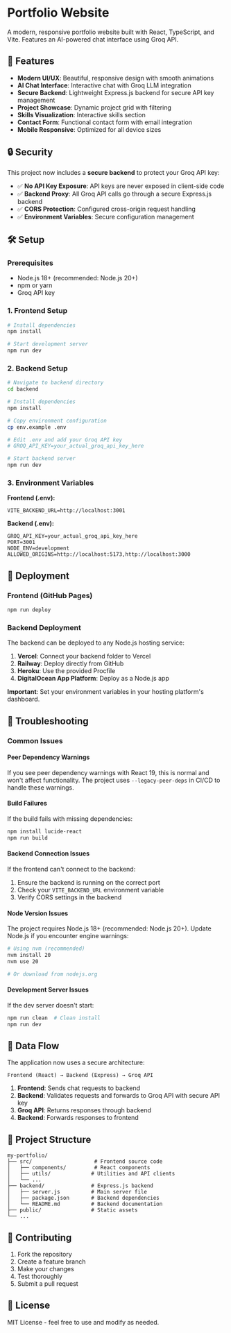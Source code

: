 # Portfolio Website

A modern, responsive portfolio website built with React, TypeScript, and Vite. Features an AI-powered chat interface using Groq API.

## 🚀 Features

- **Modern UI/UX**: Beautiful, responsive design with smooth animations
- **AI Chat Interface**: Interactive chat with Groq LLM integration
- **Secure Backend**: Lightweight Express.js backend for secure API key management
- **Project Showcase**: Dynamic project grid with filtering
- **Skills Visualization**: Interactive skills section
- **Contact Form**: Functional contact form with email integration
- **Mobile Responsive**: Optimized for all device sizes

## 🔒 Security

This project now includes a **secure backend** to protect your Groq API key:

- ✅ **No API Key Exposure**: API keys are never exposed in client-side code
- ✅ **Backend Proxy**: All Groq API calls go through a secure Express.js backend
- ✅ **CORS Protection**: Configured cross-origin request handling
- ✅ **Environment Variables**: Secure configuration management

## 🛠️ Setup

### Prerequisites
- Node.js 18+ (recommended: Node.js 20+)
- npm or yarn
- Groq API key

### 1. Frontend Setup

```bash
# Install dependencies
npm install

# Start development server
npm run dev
```

### 2. Backend Setup

```bash
# Navigate to backend directory
cd backend

# Install dependencies
npm install

# Copy environment configuration
cp env.example .env

# Edit .env and add your Groq API key
# GROQ_API_KEY=your_actual_groq_api_key_here

# Start backend server
npm run dev
```

### 3. Environment Variables

**Frontend (.env):**
```env
VITE_BACKEND_URL=http://localhost:3001
```

**Backend (.env):**
```env
GROQ_API_KEY=your_actual_groq_api_key_here
PORT=3001
NODE_ENV=development
ALLOWED_ORIGINS=http://localhost:5173,http://localhost:3000
```

## 🚀 Deployment

### Frontend (GitHub Pages)
```bash
npm run deploy
```

### Backend Deployment
The backend can be deployed to any Node.js hosting service:

1. **Vercel**: Connect your backend folder to Vercel
2. **Railway**: Deploy directly from GitHub
3. **Heroku**: Use the provided Procfile
4. **DigitalOcean App Platform**: Deploy as a Node.js app

**Important**: Set your environment variables in your hosting platform's dashboard.

## 🔧 Troubleshooting

### Common Issues

#### Peer Dependency Warnings
If you see peer dependency warnings with React 19, this is normal and won't affect functionality. The project uses `--legacy-peer-deps` in CI/CD to handle these warnings.

#### Build Failures
If the build fails with missing dependencies:
```bash
npm install lucide-react
npm run build
```

#### Backend Connection Issues
If the frontend can't connect to the backend:
1. Ensure the backend is running on the correct port
2. Check your `VITE_BACKEND_URL` environment variable
3. Verify CORS settings in the backend

#### Node Version Issues
The project requires Node.js 18+ (recommended: Node.js 20+). Update Node.js if you encounter engine warnings:
```bash
# Using nvm (recommended)
nvm install 20
nvm use 20

# Or download from nodejs.org
```

#### Development Server Issues
If the dev server doesn't start:
```bash
npm run clean  # Clean install
npm run dev
```

## 🔄 Data Flow

The application now uses a secure architecture:

```
Frontend (React) → Backend (Express) → Groq API
```

1. **Frontend**: Sends chat requests to backend
2. **Backend**: Validates requests and forwards to Groq API with secure API key
3. **Groq API**: Returns responses through backend
4. **Backend**: Forwards responses to frontend

## 📁 Project Structure

```
my-portfolio/
├── src/                    # Frontend source code
│   ├── components/         # React components
│   ├── utils/             # Utilities and API clients
│   └── ...
├── backend/               # Express.js backend
│   ├── server.js          # Main server file
│   ├── package.json       # Backend dependencies
│   └── README.md          # Backend documentation
├── public/                # Static assets
└── ...
```

## 🤝 Contributing

1. Fork the repository
2. Create a feature branch
3. Make your changes
4. Test thoroughly
5. Submit a pull request

## 📄 License

MIT License - feel free to use and modify as needed.
